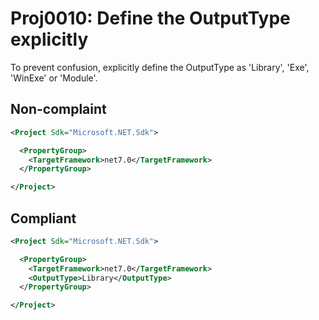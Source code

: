# Proj0010: Define the OutputType explicitly
To prevent confusion, explicitly define the OutputType
as 'Library', 'Exe', 'WinExe' or 'Module'.

## Non-complaint
``` XML
<Project Sdk="Microsoft.NET.Sdk">

  <PropertyGroup>
    <TargetFramework>net7.0</TargetFramework>
  </PropertyGroup>

</Project>
```

## Compliant
``` XML
<Project Sdk="Microsoft.NET.Sdk">

  <PropertyGroup>
    <TargetFramework>net7.0</TargetFramework>
    <OutputType>Library</OutputType>
  </PropertyGroup>

</Project>
```
